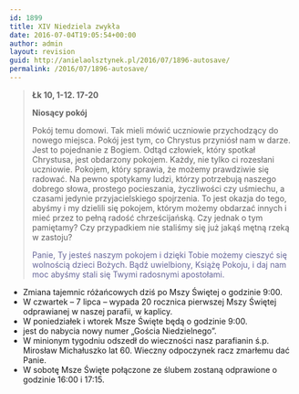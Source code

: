 ```yaml
---
id: 1899
title: XIV Niedziela zwykła
date: 2016-07-04T19:05:54+00:00
author: admin
layout: revision
guid: http://anielaolsztynek.pl/2016/07/1896-autosave/
permalink: /2016/07/1896-autosave/
---
```

> **Łk 10, 1-12. 17-20**
> 
> **Niosący pokój**
> 
> Pokój temu domowi. Tak mieli mówić uczniowie przychodzący do nowego miejsca. Pokój jest tym, co Chrystus przyniósł nam w darze. Jest to pojednanie z Bogiem. Odtąd człowiek, który spotkał Chrystusa, jest obdarzony pokojem. Każdy, nie tylko ci rozesłani uczniowie. Pokojem, który sprawia, że możemy prawdziwie się radować. Na pewno spotykamy ludzi, którzy potrzebują naszego dobrego słowa, prostego pocieszania, życzliwości czy uśmiechu, a czasami jedynie przyjacielskiego spojrzenia. To jest okazja do tego, abyśmy i my dzielili się pokojem, którym możemy obdarzać innych i mieć przez to pełną radość chrześcijańską. Czy jednak o tym pamiętamy? Czy przypadkiem nie staliśmy się już jakąś mętną rzeką w zastoju?
> 
> <span style="color: #666699;">Panie, Ty jesteś naszym pokojem i dzięki Tobie możemy cieszyć się wolnością dzieci Bożych. Bądź uwielbiony, Książę Pokoju, i daj nam moc abyśmy stali się Twymi radosnymi apostołami.</span>

  * Zmiana tajemnic różańcowych dziś po Mszy Świętej o godzinie 9:00.
  * W czwartek – 7 lipca – wypada 20 rocznica pierwszej Mszy Świętej odprawianej w naszej parafii, w kaplicy.
  * W poniedziałek i wtorek Msze Święte będą o godzinie 9:00.
  * jest do nabycia nowy numer &#8222;Gościa Niedzielnego&#8221;.
  * W minionym tygodniu odszedł do wieczności nasz parafianin ś.p. Mirosław Michałuszko lat 60. Wieczny odpoczynek racz zmarłemu dać Panie.
  * W sobotę Msze Święte połączone ze ślubem zostaną odprawione o godzinie 16:00 i 17:15.
